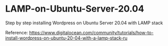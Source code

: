 # LAMP-on-Ubuntu-Server-20.04
Step by step installing Wordpress on Ubuntu Server 20.04 with LAMP stack

Reference: https://www.digitalocean.com/community/tutorials/how-to-install-wordpress-on-ubuntu-20-04-with-a-lamp-stack-ru


